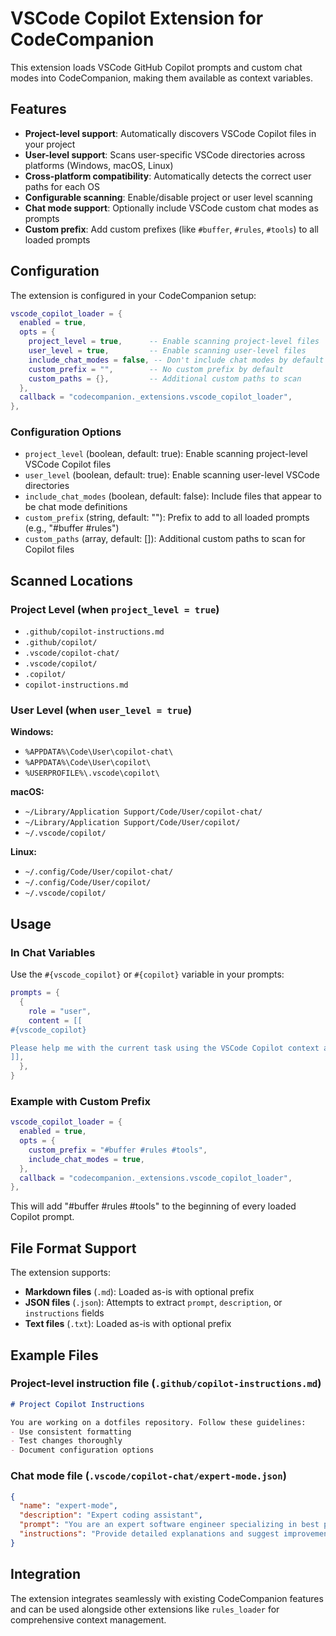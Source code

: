 # VSCode Copilot Extension for CodeCompanion

This extension loads VSCode GitHub Copilot prompts and custom chat modes into CodeCompanion, making them available as context variables.

## Features

- **Project-level support**: Automatically discovers VSCode Copilot files in your project
- **User-level support**: Scans user-specific VSCode directories across platforms (Windows, macOS, Linux)
- **Cross-platform compatibility**: Automatically detects the correct user paths for each OS
- **Configurable scanning**: Enable/disable project or user level scanning
- **Chat mode support**: Optionally include VSCode custom chat modes as prompts
- **Custom prefix**: Add custom prefixes (like `#buffer`, `#rules`, `#tools`) to all loaded prompts

## Configuration

The extension is configured in your CodeCompanion setup:

```lua
vscode_copilot_loader = {
  enabled = true,
  opts = {
    project_level = true,      -- Enable scanning project-level files
    user_level = true,         -- Enable scanning user-level files
    include_chat_modes = false, -- Don't include chat modes by default
    custom_prefix = "",        -- No custom prefix by default
    custom_paths = {},         -- Additional custom paths to scan
  },
  callback = "codecompanion._extensions.vscode_copilot_loader",
},
```

### Configuration Options

- `project_level` (boolean, default: true): Enable scanning project-level VSCode Copilot files
- `user_level` (boolean, default: true): Enable scanning user-level VSCode directories
- `include_chat_modes` (boolean, default: false): Include files that appear to be chat mode definitions
- `custom_prefix` (string, default: ""): Prefix to add to all loaded prompts (e.g., "#buffer #rules")
- `custom_paths` (array, default: []): Additional custom paths to scan for Copilot files

## Scanned Locations

### Project Level (when `project_level = true`)
- `.github/copilot-instructions.md`
- `.github/copilot/`
- `.vscode/copilot-chat/`
- `.vscode/copilot/`
- `.copilot/`
- `copilot-instructions.md`

### User Level (when `user_level = true`)

**Windows:**
- `%APPDATA%\Code\User\copilot-chat\`
- `%APPDATA%\Code\User\copilot\`
- `%USERPROFILE%\.vscode\copilot\`

**macOS:**
- `~/Library/Application Support/Code/User/copilot-chat/`
- `~/Library/Application Support/Code/User/copilot/`
- `~/.vscode/copilot/`

**Linux:**
- `~/.config/Code/User/copilot-chat/`
- `~/.config/Code/User/copilot/`
- `~/.vscode/copilot/`

## Usage

### In Chat Variables

Use the `#{vscode_copilot}` or `#{copilot}` variable in your prompts:

```lua
prompts = {
  {
    role = "user",
    content = [[
#{vscode_copilot}

Please help me with the current task using the VSCode Copilot context above.
]],
  },
}
```

### Example with Custom Prefix

```lua
vscode_copilot_loader = {
  enabled = true,
  opts = {
    custom_prefix = "#buffer #rules #tools",
    include_chat_modes = true,
  },
  callback = "codecompanion._extensions.vscode_copilot_loader",
},
```

This will add "#buffer #rules #tools" to the beginning of every loaded Copilot prompt.

## File Format Support

The extension supports:
- **Markdown files** (`.md`): Loaded as-is with optional prefix
- **JSON files** (`.json`): Attempts to extract `prompt`, `description`, or `instructions` fields
- **Text files** (`.txt`): Loaded as-is with optional prefix

## Example Files

### Project-level instruction file (`.github/copilot-instructions.md`)
```markdown
# Project Copilot Instructions

You are working on a dotfiles repository. Follow these guidelines:
- Use consistent formatting
- Test changes thoroughly
- Document configuration options
```

### Chat mode file (`.vscode/copilot-chat/expert-mode.json`)
```json
{
  "name": "expert-mode",
  "description": "Expert coding assistant",
  "prompt": "You are an expert software engineer specializing in best practices and clean code.",
  "instructions": "Provide detailed explanations and suggest improvements."
}
```

## Integration

The extension integrates seamlessly with existing CodeCompanion features and can be used alongside other extensions like `rules_loader` for comprehensive context management.